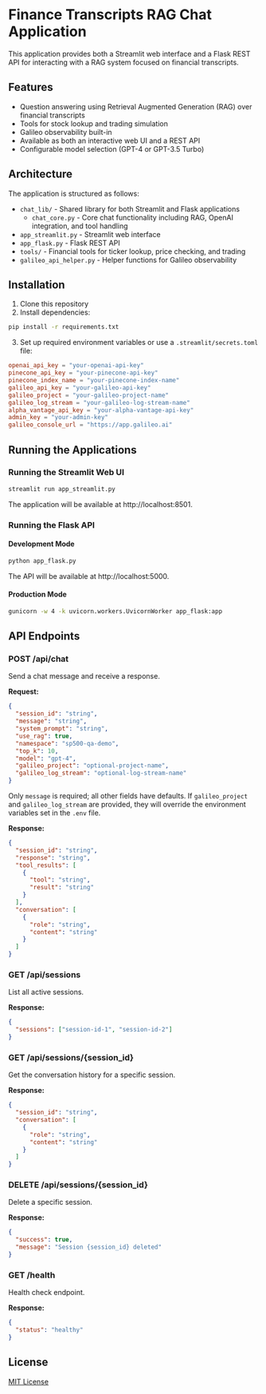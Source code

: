 # Finance Transcripts RAG Chat Application

This application provides both a Streamlit web interface and a Flask REST API for interacting with a RAG system focused on financial transcripts.

## Features

- Question answering using Retrieval Augmented Generation (RAG) over financial transcripts
- Tools for stock lookup and trading simulation
- Galileo observability built-in
- Available as both an interactive web UI and a REST API
- Configurable model selection (GPT-4 or GPT-3.5 Turbo)

## Architecture

The application is structured as follows:

- `chat_lib/` - Shared library for both Streamlit and Flask applications
  - `chat_core.py` - Core chat functionality including RAG, OpenAI integration, and tool handling
- `app_streamlit.py` - Streamlit web interface
- `app_flask.py` - Flask REST API
- `tools/` - Financial tools for ticker lookup, price checking, and trading
- `galileo_api_helper.py` - Helper functions for Galileo observability

## Installation

1. Clone this repository
2. Install dependencies:

```bash
pip install -r requirements.txt
```

3. Set up required environment variables or use a `.streamlit/secrets.toml` file:

```toml
openai_api_key = "your-openai-api-key"
pinecone_api_key = "your-pinecone-api-key"
pinecone_index_name = "your-pinecone-index-name"
galileo_api_key = "your-galileo-api-key"
galileo_project = "your-galileo-project-name"
galileo_log_stream = "your-galileo-log-stream-name"
alpha_vantage_api_key = "your-alpha-vantage-api-key"
admin_key = "your-admin-key" 
galileo_console_url = "https://app.galileo.ai"
```

## Running the Applications

### Running the Streamlit Web UI

```bash
streamlit run app_streamlit.py
```

The application will be available at http://localhost:8501.

### Running the Flask API

#### Development Mode

```bash
python app_flask.py
```

The API will be available at http://localhost:5000.

#### Production Mode

```bash
gunicorn -w 4 -k uvicorn.workers.UvicornWorker app_flask:app
```

## API Endpoints

### POST /api/chat

Send a chat message and receive a response.

**Request:**

```json
{
  "session_id": "string",
  "message": "string",
  "system_prompt": "string",
  "use_rag": true,
  "namespace": "sp500-qa-demo",
  "top_k": 10,
  "model": "gpt-4",
  "galileo_project": "optional-project-name",
  "galileo_log_stream": "optional-log-stream-name"
}
```

Only `message` is required; all other fields have defaults. If `galileo_project` and `galileo_log_stream` are provided, they will override the environment variables set in the `.env` file.

**Response:**

```json
{
  "session_id": "string",
  "response": "string",
  "tool_results": [
    {
      "tool": "string",
      "result": "string"
    }
  ],
  "conversation": [
    {
      "role": "string",
      "content": "string"
    }
  ]
}
```

### GET /api/sessions

List all active sessions.

**Response:**

```json
{
  "sessions": ["session-id-1", "session-id-2"]
}
```

### GET /api/sessions/{session_id}

Get the conversation history for a specific session.

**Response:**

```json
{
  "session_id": "string",
  "conversation": [
    {
      "role": "string",
      "content": "string"
    }
  ]
}
```

### DELETE /api/sessions/{session_id}

Delete a specific session.

**Response:**

```json
{
  "success": true,
  "message": "Session {session_id} deleted"
}
```

### GET /health

Health check endpoint.

**Response:**

```json
{
  "status": "healthy"
}
```

## License

[MIT License](LICENSE) 